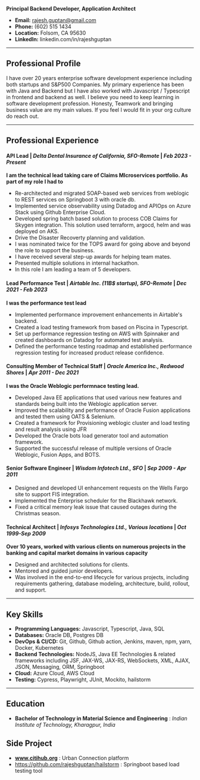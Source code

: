 **Principal Backend Developer, Application Architect**

- **Email:** rajesh.guptan@gmail.com
- **Phone:** (602) 515 1434
- **Location:** Folsom, CA 95630
- **LinkedIn:** linkedin.com/in/rajeshguptan

---

## Professional Profile

I have over 20 years enterprise software development experience including both startups and S&P500 Companies. My primary experience has been with Java and Backend but I have also worked with Javascript / Typescript in frontend and backend as well. I believe you need to keep learning in software development profession. Honesty, Teamwork and bringing business value are my main values. If you feel I would fit in your org culture do reach out.

---

## Professional Experience

#### **API Lead** | *Delta Dental Insurance of California, SFO-Remote* | *Feb 2023 - Present*

**I am the technical lead taking care of Claims MIcroservices portfolio. As part of my role I had to**

- Re-architected and migrated SOAP-based web services from weblogic to REST services on Springboot 3 with oracle db.
- Implemented service observability using Datadog and APIOps on Azure Stack using Github Enterprise Cloud.
- Developed spring batch based solution to process COB Claims for Skygen integration. This solution used terraform, argocd, helm and was deployed on AKS.
- Drive the Disaster Recoverty planning and validation.
- I was nominated twice for the TOPS award for going above and beyond the role to support the business.
- I have received several step-up awards for helping team mates.
- Presented multiple solutions in internal hackathon.
- In this role I am leading a team of 5 developers.

#### **Lead Performance Test** | *Airtable Inc. (11B$ startup), SFO-Remote* | *Dec 2021 - Feb 2023*

**I was the performance test lead**

- Implemented performance improvement enhancements in Airtable's backend.
- Created a load testing framework from based on Piscina in Typescript.
- Set up performance regression testing on AWS with Spinnaker and created dashboards on Datadog for automated test analysis.
- Defined the performance testing roadmap and established performance regression testing for increased product release confidence.

#### **Consulting Member of Technical Staff** | *Oracle America Inc., Redwood Shores* | *Apr 2011 - Dec 2021*

**I was the Oracle Weblogic performnace testing lead.**

- Developed Java EE applications that used various new features and standards being built into the Weblogic application server.
- Improved the scalability and performance of Oracle Fusion applications and tested them using OATS & Selenium.
- Created a framework for Provisioning weblogic cluster and load testing and result analysis using JFR
- Developed the Oracle bots load generator tool and automation framework.
- Supported the successful release of multiple versions of Oracle Weblogic, Fusion Apps, and BOTS.

#### **Senior Software Engineer** | *Wisdom Infotech Ltd., SFO* | *Sep 2009 - Apr 2011*

- Designed and developed UI enhancement requests on the Wells Fargo site to support FIS integration.
- Implemented the Enterprise scheduler for the Blackhawk network.
- Fixed a critical memory leak issue that caused outages during the Christmas season.

#### **Technical Architect** | *Infosys Technologies Ltd., Various locations* | *Oct 1999-Sep 2009*

**Over 10 years, worked with various clients on numerous projects in the banking and capital market domains in various capacity**

- Designed and architected solutions for clients.
- Mentored and guided junior developers.
- Was involved in the end-to-end lifecycle for various projects, including requirements gathering, database modeling, architecture, build, rollout, and support.

---

## Key Skills

* **Programming Languages:** Javascript, Typescript, Java, SQL
* **Databases:** Oracle DB, Postgres DB
* **DevOps & CI/CD:** Git, Github, Github action, Jenkins, maven, npm, yarn, Docker, Kubernetes
* **Backend Technologies:** NodeJS, Java EE Technologies & related frameworks including JSF, JAX-WS, JAX-RS, WebSockets, XML, AJAX, JSON, Messaging, ORM, Springboot
* **Cloud:** Azure Cloud, AWS Cloud
* **Testing:** Cypress, Playwright, JUnit, Mockito, hailstorm

---

## Education

- **Bachelor of Technology in Material Science and Engineering** : *Indian Institute of Technology, Kharagpur, India*

## Side Project

- **www.citihub.org** : Urban Connection platform
- https://github.com/rajeshguptan/hailstorm : Springboot based load testing tool
